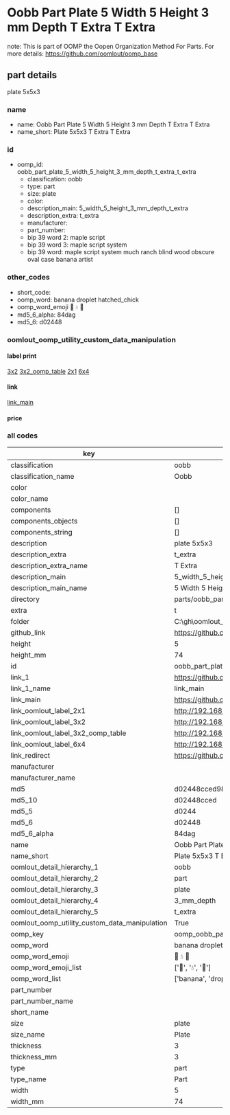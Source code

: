 # Oobb Part Plate 5 Width 5 Height 3 mm Depth T Extra T Extra  

note: This is part of OOMP the Oopen Organization Method For Parts. For more details: https://github.com/oomlout/oomp_base

##  part details
  



plate 5x5x3



### name
* name: Oobb Part Plate 5 Width 5 Height 3 mm Depth T Extra T Extra
* name_short: Plate 5x5x3 T Extra T Extra
### id
* oomp_id: oobb_part_plate_5_width_5_height_3_mm_depth_t_extra_t_extra
  * classification: oobb
  * type: part
  * size: plate
  * color: 
  * description_main: 5_width_5_height_3_mm_depth_t_extra
  * description_extra: t_extra
  * manufacturer: 
  * part_number: 
  * bip 39 word 2: maple script
  * bip 39 word 3: maple script system
  * bip 39 word: maple script system much ranch blind wood obscure oval case banana artist

### other_codes
* short_code: 
* oomp_word: banana droplet hatched_chick
* oomp_word_emoji :banana: :droplet: :hatched_chick:
* md5_6_alpha: 84dag
* md5_6: d02448






### oomlout_oomp_utility_custom_data_manipulation
#### label print
[3x2](http://192.168.1.245:1112/?label=oomp%2084dag)
[3x2_oomp_table](http://192.168.1.108:1112/?label=oomp%2084dag)
[2x1](http://192.168.1.242:1112/?label=oomp%2084dag)
[6x4](http://192.168.1.55:1112/?label=oomp%2084dag)    

#### link

[link_main](https://github.com/oomlout/oomlout_oobb_version_4_generated_parts/tree/main/navigation_oomp/oobb/part/plate/5_width_5_height_3_mm_depth_t_extra/t_extra/part)                              

#### price







### all codes 
| key | value |  
| --- | --- |  
| classification | oobb |  
| classification_name | Oobb |  
| color |  |  
| color_name |  |  
| components | [] |  
| components_objects | [] |  
| components_string | [] |  
| description | plate 5x5x3 |  
| description_extra | t_extra |  
| description_extra_name | T Extra |  
| description_main | 5_width_5_height_3_mm_depth_t_extra |  
| description_main_name | 5 Width 5 Height 3 mm Depth T Extra |  
| directory | parts/oobb_part_plate_5_width_5_height_3_mm_depth_t_extra_t_extra |  
| extra | t |  
| folder | C:\gh\oomlout_oobb_version_4_generated_parts\parts\oobb_part_plate_5_width_5_height_3_mm_depth_t_extra_t_extra |  
| github_link | https://github.com/oomlout/oomlout_oomp_part_src/tree/main/parts/oobb_part_plate_5_width_5_height_3_mm_depth_t_extra_t_extra |  
| height | 5 |  
| height_mm | 74 |  
| id | oobb_part_plate_5_width_5_height_3_mm_depth_t_extra_t_extra |  
| link_1 | https://github.com/oomlout/oomlout_oobb_version_4_generated_parts/tree/main/navigation_oomp/oobb/part/plate/5_width_5_height_3_mm_depth_t_extra/t_extra/part |  
| link_1_name | link_main |  
| link_main | https://github.com/oomlout/oomlout_oobb_version_4_generated_parts/tree/main/navigation_oomp/oobb/part/plate/5_width_5_height_3_mm_depth_t_extra/t_extra/part |  
| link_oomlout_label_2x1 | http://192.168.1.242:1112/?label=oomp%2084dag |  
| link_oomlout_label_3x2 | http://192.168.1.245:1112/?label=oomp%2084dag |  
| link_oomlout_label_3x2_oomp_table | http://192.168.1.108:1112/?label=oomp%2084dag |  
| link_oomlout_label_6x4 | http://192.168.1.55:1112/?label=oomp%2084dag |  
| link_redirect | https://github.com/oomlout/oomlout_oobb_version_4_generated_parts/tree/main/parts/oobb_plate_05_05_03_ex_t |  
| manufacturer |  |  
| manufacturer_name |  |  
| md5 | d02448cced985fa45f58c911b9b06c3c |  
| md5_10 | d02448cced |  
| md5_5 | d0244 |  
| md5_6 | d02448 |  
| md5_6_alpha | 84dag |  
| name | Oobb Part Plate 5 Width 5 Height 3 mm Depth T Extra T Extra |  
| name_short | Plate 5x5x3 T Extra T Extra |  
| oomlout_detail_hierarchy_1 | oobb |  
| oomlout_detail_hierarchy_2 | part |  
| oomlout_detail_hierarchy_3 | plate |  
| oomlout_detail_hierarchy_4 | 3_mm_depth |  
| oomlout_detail_hierarchy_5 | t_extra |  
| oomlout_oomp_utility_custom_data_manipulation | True |  
| oomp_key | oomp_oobb_part_plate_5_width_5_height_3_mm_depth_t_extra_t_extra |  
| oomp_word | banana droplet hatched_chick |  
| oomp_word_emoji | :banana: :droplet: :hatched_chick: |  
| oomp_word_emoji_list | [':banana:', ':droplet:', ':hatched_chick:'] |  
| oomp_word_list | ['banana', 'droplet', 'hatched_chick'] |  
| part_number |  |  
| part_number_name |  |  
| short_name |  |  
| size | plate |  
| size_name | Plate |  
| thickness | 3 |  
| thickness_mm | 3 |  
| type | part |  
| type_name | Part |  
| width | 5 |  
| width_mm | 74 |  
